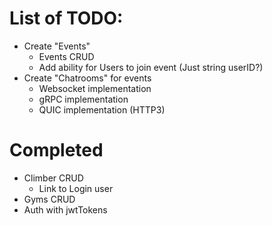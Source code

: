 # List of TODO:
- Create "Events"
    - Events CRUD
    - Add ability for Users to join event (Just string userID?)
- Create "Chatrooms" for events
    - Websocket implementation
    - gRPC implementation
    - QUIC implementation (HTTP3)



# Completed
- Climber CRUD
    - Link to Login user
- Gyms CRUD
- Auth with jwtTokens
